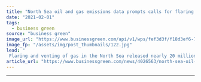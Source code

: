 ```yaml
---
title: "North Sea oil and gas emissions data prompts calls for flaring ban"
date: "2021-02-01"
tags: 
  - business green
source: "business green"
image_url: "https://www.businessgreen.com/api/v1/wps/fef3d3f/f18d3ef6-737a-43b9-aa33-8fdd36b0668b/1/iStock-1166725469-flaring-oil-and-gas-185x114.jpg"
image_fp: "/assets/img/post_thumbnails/122.jpg"
lead: "
 Flaring and venting of gas in the North Sea released nearly 20 million tonnes of CO2 equivalent between 2015 and 2019, data obtained by Greenpeace shows ..."
article_url: "https://www.businessgreen.com/news/4026563/north-sea-oil-gas-emissions-prompts-calls-flaring-ban"
---
```


---
